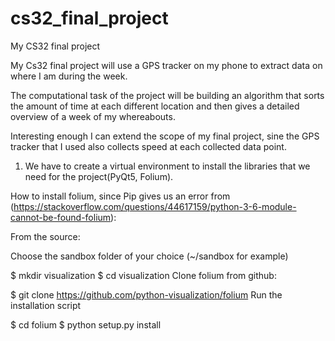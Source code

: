 # cs32_final_project
My CS32 final project

My Cs32 final project will use a GPS tracker on my phone to extract data on where I am during the week.

The computational task of the project will be building an algorithm that sorts the amount of time at each different location and then gives a detailed overview of a week of my whereabouts.

Interesting enough I can extend the scope of my final project, sine the GPS tracker that I used also collects speed at each collected data point.

1. We have to create a virtual environment to install the libraries that we need for the project(PyQt5, Folium).

How to install folium, since Pip gives us an error from (https://stackoverflow.com/questions/44617159/python-3-6-module-cannot-be-found-folium):

From the source:

Choose the sandbox folder of your choice (~/sandbox for example)

$ mkdir visualization
$ cd visualization
Clone folium from github:

$ git clone https://github.com/python-visualization/folium
Run the installation script

$ cd folium
$ python setup.py install

